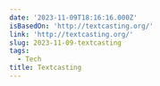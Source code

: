```yaml
---
date: '2023-11-09T18:16:16.000Z'
isBasedOn: 'http://textcasting.org/'
link: 'http://textcasting.org/'
slug: 2023-11-09-textcasting
tags:
  - Tech
title: Textcasting
---
```


